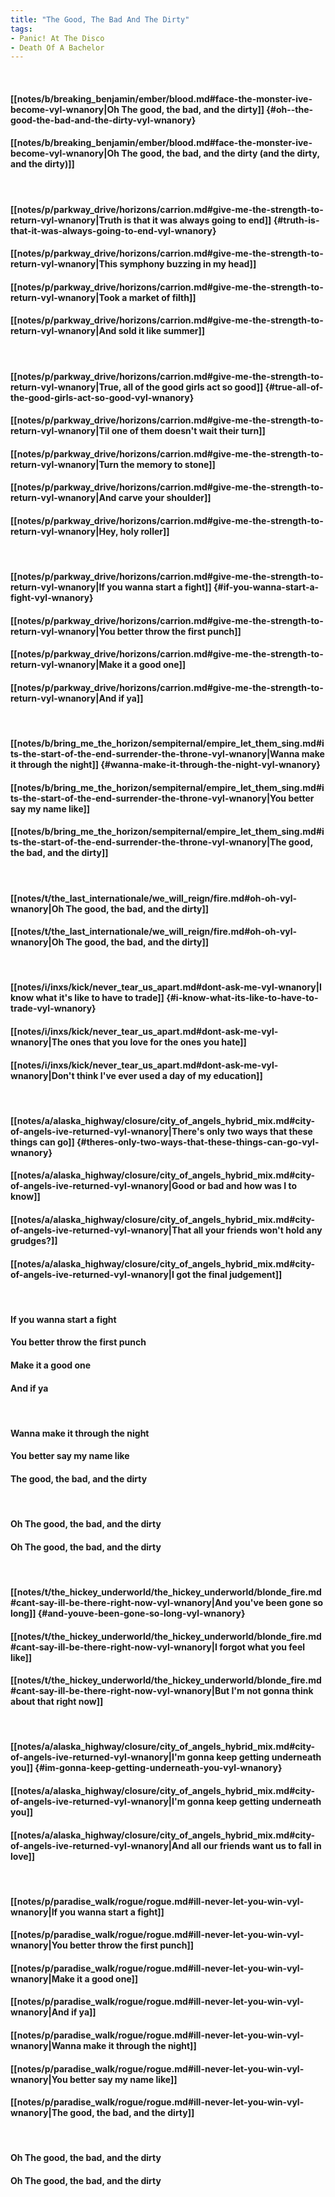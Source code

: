 ```yaml
---
title: "The Good, The Bad And The Dirty"
tags:
- Panic! At The Disco
- Death Of A Bachelor
---
```

&nbsp;
#### [[notes/b/breaking_benjamin/ember/blood.md#face-the-monster-ive-become-vyl-wnanory|Oh  The good, the bad, and the dirty]] {#oh--the-good-the-bad-and-the-dirty-vyl-wnanory}
#### [[notes/b/breaking_benjamin/ember/blood.md#face-the-monster-ive-become-vyl-wnanory|Oh  The good, the bad, and the dirty (and the dirty, and the dirty)]]
&nbsp;
#### [[notes/p/parkway_drive/horizons/carrion.md#give-me-the-strength-to-return-vyl-wnanory|Truth is that it was always going to end]] {#truth-is-that-it-was-always-going-to-end-vyl-wnanory}
#### [[notes/p/parkway_drive/horizons/carrion.md#give-me-the-strength-to-return-vyl-wnanory|This symphony buzzing in my head]]
#### [[notes/p/parkway_drive/horizons/carrion.md#give-me-the-strength-to-return-vyl-wnanory|Took a market of filth]]
#### [[notes/p/parkway_drive/horizons/carrion.md#give-me-the-strength-to-return-vyl-wnanory|And sold it like summer]]
&nbsp;
#### [[notes/p/parkway_drive/horizons/carrion.md#give-me-the-strength-to-return-vyl-wnanory|True, all of the good girls act so good]] {#true-all-of-the-good-girls-act-so-good-vyl-wnanory}
#### [[notes/p/parkway_drive/horizons/carrion.md#give-me-the-strength-to-return-vyl-wnanory|Til one of them doesn't wait their turn]]
#### [[notes/p/parkway_drive/horizons/carrion.md#give-me-the-strength-to-return-vyl-wnanory|Turn the memory to stone]]
#### [[notes/p/parkway_drive/horizons/carrion.md#give-me-the-strength-to-return-vyl-wnanory|And carve your shoulder]]
#### [[notes/p/parkway_drive/horizons/carrion.md#give-me-the-strength-to-return-vyl-wnanory|Hey, holy roller]]
&nbsp;
#### [[notes/p/parkway_drive/horizons/carrion.md#give-me-the-strength-to-return-vyl-wnanory|If you wanna start a fight]] {#if-you-wanna-start-a-fight-vyl-wnanory}
#### [[notes/p/parkway_drive/horizons/carrion.md#give-me-the-strength-to-return-vyl-wnanory|You better throw the first punch]]
#### [[notes/p/parkway_drive/horizons/carrion.md#give-me-the-strength-to-return-vyl-wnanory|Make it a good one]]
#### [[notes/p/parkway_drive/horizons/carrion.md#give-me-the-strength-to-return-vyl-wnanory|And if ya]]
&nbsp;
#### [[notes/b/bring_me_the_horizon/sempiternal/empire_let_them_sing.md#its-the-start-of-the-end-surrender-the-throne-vyl-wnanory|Wanna make it through the night]] {#wanna-make-it-through-the-night-vyl-wnanory}
#### [[notes/b/bring_me_the_horizon/sempiternal/empire_let_them_sing.md#its-the-start-of-the-end-surrender-the-throne-vyl-wnanory|You better say my name like]]
#### [[notes/b/bring_me_the_horizon/sempiternal/empire_let_them_sing.md#its-the-start-of-the-end-surrender-the-throne-vyl-wnanory|The good, the bad, and the dirty]]
&nbsp;
#### [[notes/t/the_last_internationale/we_will_reign/fire.md#oh-oh-vyl-wnanory|Oh  The good, the bad, and the dirty]]
#### [[notes/t/the_last_internationale/we_will_reign/fire.md#oh-oh-vyl-wnanory|Oh  The good, the bad, and the dirty]]
&nbsp;
#### [[notes/i/inxs/kick/never_tear_us_apart.md#dont-ask-me-vyl-wnanory|I know what it's like to have to trade]] {#i-know-what-its-like-to-have-to-trade-vyl-wnanory}
#### [[notes/i/inxs/kick/never_tear_us_apart.md#dont-ask-me-vyl-wnanory|The ones that you love for the ones you hate]]
#### [[notes/i/inxs/kick/never_tear_us_apart.md#dont-ask-me-vyl-wnanory|Don't think I've ever used a day of my education]]
&nbsp;
#### [[notes/a/alaska_highway/closure/city_of_angels_hybrid_mix.md#city-of-angels-ive-returned-vyl-wnanory|There's only two ways that these things can go]] {#theres-only-two-ways-that-these-things-can-go-vyl-wnanory}
#### [[notes/a/alaska_highway/closure/city_of_angels_hybrid_mix.md#city-of-angels-ive-returned-vyl-wnanory|Good or bad and how was I to know]]
#### [[notes/a/alaska_highway/closure/city_of_angels_hybrid_mix.md#city-of-angels-ive-returned-vyl-wnanory|That all your friends won't hold any grudges?]]
#### [[notes/a/alaska_highway/closure/city_of_angels_hybrid_mix.md#city-of-angels-ive-returned-vyl-wnanory|I got the final judgement]]
&nbsp;
#### If you wanna start a fight
#### You better throw the first punch
#### Make it a good one
#### And if ya
&nbsp;
#### Wanna make it through the night
#### You better say my name like
#### The good, the bad, and the dirty
&nbsp;
#### Oh  The good, the bad, and the dirty
#### Oh  The good, the bad, and the dirty
&nbsp;
#### [[notes/t/the_hickey_underworld/the_hickey_underworld/blonde_fire.md#cant-say-ill-be-there-right-now-vyl-wnanory|And you've been gone so long]] {#and-youve-been-gone-so-long-vyl-wnanory}
#### [[notes/t/the_hickey_underworld/the_hickey_underworld/blonde_fire.md#cant-say-ill-be-there-right-now-vyl-wnanory|I forgot what you feel like]]
#### [[notes/t/the_hickey_underworld/the_hickey_underworld/blonde_fire.md#cant-say-ill-be-there-right-now-vyl-wnanory|But I'm not gonna think about that right now]]
&nbsp;
#### [[notes/a/alaska_highway/closure/city_of_angels_hybrid_mix.md#city-of-angels-ive-returned-vyl-wnanory|I'm gonna keep getting underneath you]] {#im-gonna-keep-getting-underneath-you-vyl-wnanory}
#### [[notes/a/alaska_highway/closure/city_of_angels_hybrid_mix.md#city-of-angels-ive-returned-vyl-wnanory|I'm gonna keep getting underneath you]]
#### [[notes/a/alaska_highway/closure/city_of_angels_hybrid_mix.md#city-of-angels-ive-returned-vyl-wnanory|And all our friends want us to fall in love]]
&nbsp;
#### [[notes/p/paradise_walk/rogue/rogue.md#ill-never-let-you-win-vyl-wnanory|If you wanna start a fight]]
#### [[notes/p/paradise_walk/rogue/rogue.md#ill-never-let-you-win-vyl-wnanory|You better throw the first punch]]
#### [[notes/p/paradise_walk/rogue/rogue.md#ill-never-let-you-win-vyl-wnanory|Make it a good one]]
#### [[notes/p/paradise_walk/rogue/rogue.md#ill-never-let-you-win-vyl-wnanory|And if ya]]
#### [[notes/p/paradise_walk/rogue/rogue.md#ill-never-let-you-win-vyl-wnanory|Wanna make it through the night]]
#### [[notes/p/paradise_walk/rogue/rogue.md#ill-never-let-you-win-vyl-wnanory|You better say my name like]]
#### [[notes/p/paradise_walk/rogue/rogue.md#ill-never-let-you-win-vyl-wnanory|The good, the bad, and the dirty]]
&nbsp;
#### Oh  The good, the bad, and the dirty
#### Oh  The good, the bad, and the dirty
